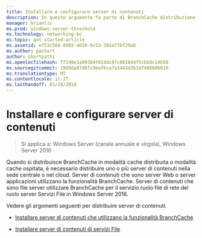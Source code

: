 ```yaml
---
title: Installare e configurare server di contenuti
description: In questo argomento fa parte di BranchCache distribuzione Guide per Windows Server 2016, che illustra come distribuire BranchCache in modalità cache distribuita e ospitato per ottimizzare l'utilizzo della larghezza di banda WAN nelle succursali
manager: brianlic
ms.prod: windows-server-threshold
ms.technology: networking-bc
ms.topic: get-started-article
ms.assetid: e753c56b-8902-4610-9c53-381e77bf29ab
ms.author: pashort
author: shortpatti
ms.openlocfilehash: f7148e1a99384f01ddc07c081844f5cbb8c14b58
ms.sourcegitcommit: 19d9da87d87c9eefbca7a3443d2b1df486b0b010
ms.translationtype: MT
ms.contentlocale: it-IT
ms.lasthandoff: 03/28/2018
---
```

# <a name="install-and-configure-content-servers"></a>Installare e configurare server di contenuti

>Si applica a: Windows Server (canale annuale e virgola), Windows Server 2016

Quando si distribuisce BranchCache in modalità cache distribuita o modalità cache ospitata, è necessario distribuire uno o più server di contenuti nella sede centrale o nel cloud. Server di contenuti che sono server Web o server applicazioni utilizzano la funzionalità BranchCache. Server di contenuti che sono file server utilizzare BranchCache per il servizio ruolo file di rete del ruolo server Servizi File in Windows Server 2016.  
  
Vedere gli argomenti seguenti per distribuire server di contenuti.  
  
-   [Installare server di contenuti che utilizzano la funzionalità BranchCache](../../branchcache/deploy/Install-Content-Servers-that-Use-the-BranchCache-Feature.md)  
  
-   [Installare server di contenuti di servizi File](../../branchcache/deploy/Install-File-Services-Content-Servers.md)  
  


